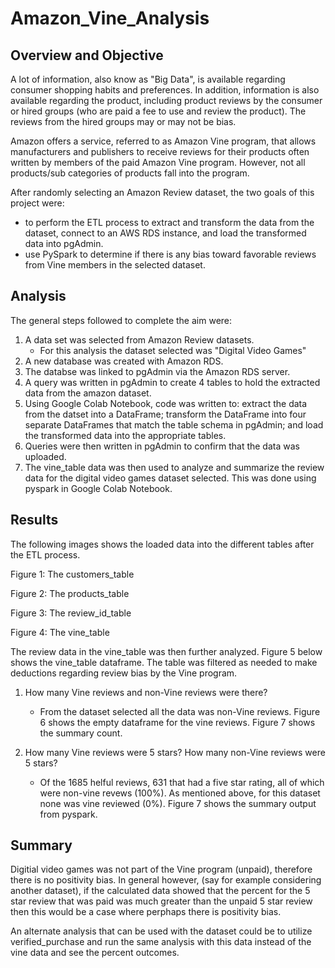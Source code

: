 # Amazon_Vine_Analysis

## Overview and Objective

A lot of information, also know as "Big Data", is available regarding consumer shopping habits and preferences. In addition, information is also available regarding the product, including product reviews by the consumer or hired groups (who are paid a fee to use and review the product). The reviews from the hired groups may or may not be bias.

Amazon offers a service, referred to as Amazon Vine program, that allows manufacturers and publishers to receive reviews for their products often written by members of the paid Amazon Vine program. However, not all products/sub categories of products fall into the program.


After randomly selecting an Amazon Review dataset, the two goals of this project were:

* to perform the ETL process to extract and transform the data from the dataset, connect to an AWS RDS instance, and load the transformed data into pgAdmin. 
* use PySpark to determine if there is any bias toward favorable reviews from Vine members in the selected dataset.

## Analysis 

The general steps followed to complete the aim were:

1. A data set was selected from Amazon Review datasets.
    * For this analysis the dataset selected was "Digital Video Games"
2. A new database was created with Amazon RDS. 
3. The databse was linked to pgAdmin via the Amazon RDS server.
4. A query was written in pgAdmin to create 4 tables to hold the extracted data from the amazon dataset.
5. Using Google Colab Notebook, code was written to: extract the data from the datset into a DataFrame; transform the DataFrame into four separate DataFrames that match the table schema in pgAdmin; and load the transformed data into the appropriate tables. 
6. Queries were then written in pgAdmin to confirm that the data was uploaded.
7. The vine_table data was then used to analyze and summarize the review data for the digital video games dataset selected. This was done using pyspark in Google Colab Notebook.


## Results 

The following images shows the loaded data into the different tables after the ETL process. 

Figure 1: The customers_table

Figure 2: The products_table

Figure 3: The review_id_table

Figure 4: The vine_table 

The review data in the vine_table was then further analyzed. Figure 5 below shows the vine_table dataframe. The table was filtered as needed to make deductions regarding review bias by the Vine program. 

1. How many Vine reviews and non-Vine reviews were there? 

    * From the dataset selected all the data was non-Vine reviews. Figure 6 shows the empty dataframe for the vine reviews. Figure 7 shows the summary count.



2. How many Vine reviews were 5 stars? How many non-Vine reviews were 5 stars?

    * Of the 1685 helful reviews, 631 that had a five star rating, all of which were non-vine revews (100%). As mentioned above, for this dataset none was vine reviewed (0%). Figure 7 shows the summary output from pyspark. 

## Summary

Digitial video games was not part of the Vine program (unpaid), therefore there is no positivity bias. In general however, (say for example considering another dataset), if the calculated data showed that the percent for the 5 star review that was paid was much greater than the unpaid 5 star review then this would be a case where perphaps there is positivity bias.

An alternate analysis that can be used with the dataset could be to utilize verified_purchase and run the same analysis with this data instead of the vine data and see the percent outcomes.